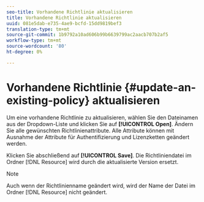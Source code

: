 ```yaml
---
seo-title: Vorhandene Richtlinie aktualisieren
title: Vorhandene Richtlinie aktualisieren
uuid: 081e5dab-e735-4ae9-bcfd-15dd9819bef3
translation-type: tm+mt
source-git-commit: 1b9792a10ad606b99b6639799ac2aacb707b2af5
workflow-type: tm+mt
source-wordcount: '80'
ht-degree: 0%

---
```



# Vorhandene Richtlinie {#update-an-existing-policy} aktualisieren

Um eine vorhandene Richtlinie zu aktualisieren, wählen Sie den Dateinamen aus der Dropdown-Liste und klicken Sie auf **[!UICONTROL Open]**. Ändern Sie alle gewünschten Richtlinienattribute. Alle Attribute können mit Ausnahme der Attribute für Authentifizierung und Lizenzketten geändert werden.

Klicken Sie abschließend auf **[!UICONTROL Save]**. Die Richtliniendatei im Ordner [!DNL Resource] wird durch die aktualisierte Version ersetzt.

>[!NOTE]
>
>Auch wenn der Richtlinienname geändert wird, wird der Name der Datei im Ordner [!DNL Resource] nicht geändert.

